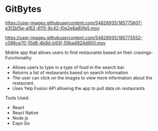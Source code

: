 # GitBytes


https://user-images.githubusercontent.com/54826935/185775607-e3f2bf5e-a162-4115-8c42-f0e2e6a80fe5.mov






https://user-images.githubusercontent.com/54826935/185775552-c096ce70-10d8-4b9d-b93f-59ba4924d900.mov

Mobile app that allows users to find restaurants based on their cravings-
Functionality:
 
- Allows users to type in a type of food in the search bar.
- Returns a list of restaurants based on search information
- The user can click on the images to view more information about the restaurant.
- Uses Yelp Fusion API allowing the app to pull data on restaurants 

Tools Used:

- React 
- React Native
- Node js
- Expo Go 









